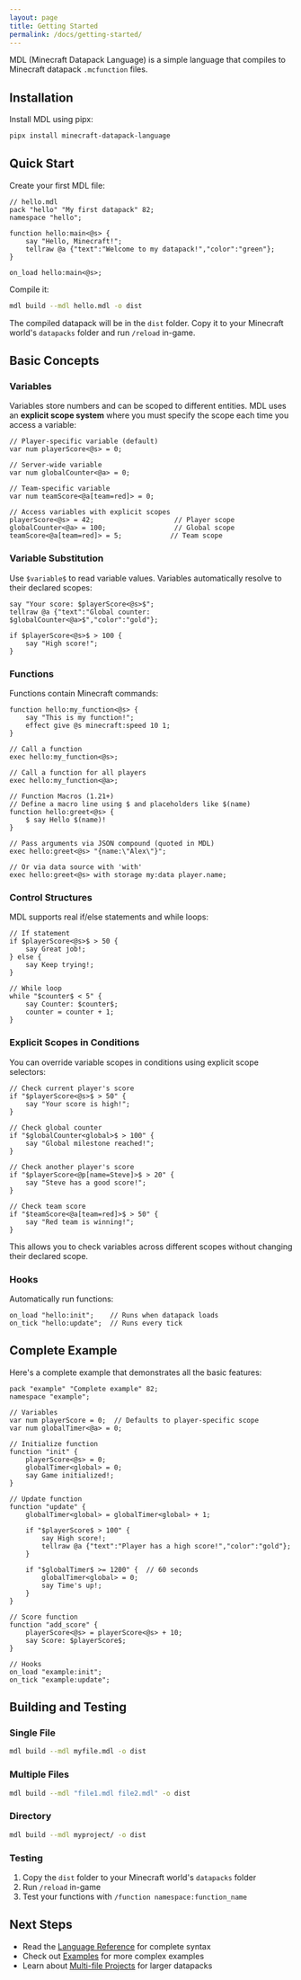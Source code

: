 ```yaml
---
layout: page
title: Getting Started
permalink: /docs/getting-started/
---
```


MDL (Minecraft Datapack Language) is a simple language that compiles to Minecraft datapack `.mcfunction` files.

## Installation

Install MDL using pipx:

```bash
pipx install minecraft-datapack-language
```

## Quick Start

Create your first MDL file:

```mdl
// hello.mdl
pack "hello" "My first datapack" 82;
namespace "hello";

function hello:main<@s> {
    say "Hello, Minecraft!";
    tellraw @a {"text":"Welcome to my datapack!","color":"green"};
}

on_load hello:main<@s>;
```

Compile it:

```bash
mdl build --mdl hello.mdl -o dist
```

The compiled datapack will be in the `dist` folder. Copy it to your Minecraft world's `datapacks` folder and run `/reload` in-game.

## Basic Concepts

### Variables

Variables store numbers and can be scoped to different entities. MDL uses an **explicit scope system** where you must specify the scope each time you access a variable:

```mdl
// Player-specific variable (default)
var num playerScore<@s> = 0;

// Server-wide variable
var num globalCounter<@a> = 0;

// Team-specific variable
var num teamScore<@a[team=red]> = 0;

// Access variables with explicit scopes
playerScore<@s> = 42;                    // Player scope
globalCounter<@a> = 100;                 // Global scope
teamScore<@a[team=red]> = 5;            // Team scope
```

### Variable Substitution

Use `$variable$` to read variable values. Variables automatically resolve to their declared scopes:

```mdl
say "Your score: $playerScore<@s>$";
tellraw @a {"text":"Global counter: $globalCounter<@a>$","color":"gold"};

if $playerScore<@s>$ > 100 {
    say "High score!";
}
```

### Functions

Functions contain Minecraft commands:

```mdl
function hello:my_function<@s> {
    say "This is my function!";
    effect give @s minecraft:speed 10 1;
}

// Call a function
exec hello:my_function<@s>;

// Call a function for all players
exec hello:my_function<@a>;

// Function Macros (1.21+)
// Define a macro line using $ and placeholders like $(name)
function hello:greet<@s> {
    $ say Hello $(name)!
}

// Pass arguments via JSON compound (quoted in MDL)
exec hello:greet<@s> "{name:\"Alex\"}";

// Or via data source with 'with'
exec hello:greet<@s> with storage my:data player.name;
```

### Control Structures

MDL supports real if/else statements and while loops:

```mdl
// If statement
if $playerScore<@s>$ > 50 {
    say Great job!;
} else {
    say Keep trying!;
}

// While loop
while "$counter$ < 5" {
    say Counter: $counter$;
    counter = counter + 1;
}
```

### Explicit Scopes in Conditions

You can override variable scopes in conditions using explicit scope selectors:

```mdl
// Check current player's score
if "$playerScore<@s>$ > 50" {
    say "Your score is high!";
}

// Check global counter
if "$globalCounter<global>$ > 100" {
    say "Global milestone reached!";
}

// Check another player's score
if "$playerScore<@p[name=Steve]>$ > 20" {
    say "Steve has a good score!";
}

// Check team score
if "$teamScore<@a[team=red]>$ > 50" {
    say "Red team is winning!";
}
```

This allows you to check variables across different scopes without changing their declared scope.

### Hooks

Automatically run functions:

```mdl
on_load "hello:init";    // Runs when datapack loads
on_tick "hello:update";  // Runs every tick
```

## Complete Example

Here's a complete example that demonstrates all the basic features:

```mdl
pack "example" "Complete example" 82;
namespace "example";

// Variables
var num playerScore = 0;  // Defaults to player-specific scope
var num globalTimer<@a> = 0;

// Initialize function
function "init" {
    playerScore<@s> = 0;
    globalTimer<global> = 0;
    say Game initialized!;
}

// Update function
function "update" {
    globalTimer<global> = globalTimer<global> + 1;
    
    if "$playerScore$ > 100" {
        say High score!;
        tellraw @a {"text":"Player has a high score!","color":"gold"};
    }
    
    if "$globalTimer$ >= 1200" {  // 60 seconds
        globalTimer<global> = 0;
        say Time's up!;
    }
}

// Score function
function "add_score" {
    playerScore<@s> = playerScore<@s> + 10;
    say Score: $playerScore$;
}

// Hooks
on_load "example:init";
on_tick "example:update";
```

## Building and Testing

### Single File
```bash
mdl build --mdl myfile.mdl -o dist
```

### Multiple Files
```bash
mdl build --mdl "file1.mdl file2.mdl" -o dist
```

### Directory
```bash
mdl build --mdl myproject/ -o dist
```

### Testing
1. Copy the `dist` folder to your Minecraft world's `datapacks` folder
2. Run `/reload` in-game
3. Test your functions with `/function namespace:function_name`

## Next Steps

- Read the [Language Reference](language-reference.md) for complete syntax
- Check out [Examples](examples.md) for more complex examples
- Learn about [Multi-file Projects](multi-file-projects.md) for larger datapacks